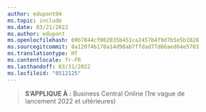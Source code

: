 ```yaml
---
author: edupont04
ms.topic: include
ms.date: 03/21/2022
ms.author: edupont
ms.openlocfilehash: 69b7844cf002035b451ca2457b4f9d7b5e5b1028
ms.sourcegitcommit: 8a12074b170a14d98ab7ffdad77d66aed64e5783
ms.translationtype: HT
ms.contentlocale: fr-FR
ms.lasthandoff: 03/31/2022
ms.locfileid: "8512125"
---
```

> **S’APPLIQUE À :** Business Central Online (1re vague de lancement 2022 et ultérieures)